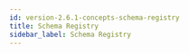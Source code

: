 ```yaml
---
id: version-2.6.1-concepts-schema-registry
title: Schema Registry
sidebar_label: Schema Registry
---
```

